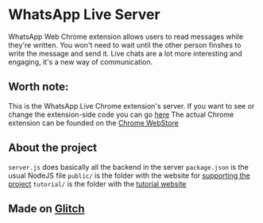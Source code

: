 # WhatsApp Live Server
WhatsApp Web Chrome extension allows users to read messages while they're written.
You won't need to wait until the other person finshes to write the message and send it.
Live chats are a lot more interesting and engaging, it's a new way of communication.

## Worth note:
This is the WhatsApp Live Chrome extension's server. If you want to see or change the extension-side code you can go [here](https://github.com/Geek-Tek/WhatsApp-Live)
The actual Chrome extension can be founded on the [Chrome WebStore](https://chrome.google.com/webstore/detail/whatsapp-live/ohcpfmdkhhcfhcigeigigpmlngohloea)

## About the project
`server.js` does basically all the backend in the server
`package.json` is the usual NodeJS file
`public/` is the folder with the website for [supporting the project](https://whatsapp-live.glitch.me/)
`tutorial/` is the folder with the [tutorial website](https://whatsapp-live.glitch.me/tutorial/)

## Made on [Glitch](https://glitch.com/)
